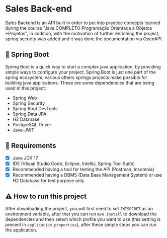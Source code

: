 # Sales Back-end

Sales Backend is an API built in order to put into practice concepts learned during the course "Java COMPLETO Programação Orientada a Objetos +Projetos", in addition, with the motivation of further enriching the project, spring security was added and it was done the documentation via OpenAPI.

## 🍃 Spring Boot

Spring Boot is a quick way to start a complex java application, by providing simple ways to configure your project. Spring Boot is just one part of the spring ecosystem, various others springs projects make possible for building java applications. These are some dependencies that are being used in this project:

* Spring Web
* Spring Security
* Spring Boot DevTools
* Spring Data JPA
* H2 Datanase
* PostgreSQL Driver
* Java-JWT

## 🛑 Requirements

- [x] Java JDK 17
- [x] IDE (VIsual Studio Code, Eclipse, IntelliJ, Spring Tool Suite)
- [x] Recommended having a tool for testing the API (Postman, Insomnia)
- [x] Recommended having a DBMS (Data Base Management System) or use H2 Database for test purpose only

## ⚠️ How to run this project

After downloading the project, you will first need to set `JWTSECRET` as an environment variable, after that you can run `mvn install` to download the dependencies and then select which profile you want to use (this setting is present in  `application.properties`), after these simple steps you can run the application.
